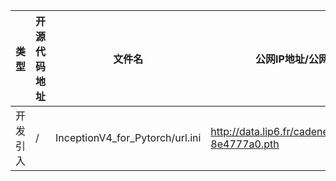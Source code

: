 | 类型 | 开源代码地址 | 文件名 | 公网IP地址/公网URL地址/域名/邮箱地址 | 用途说明 |
| ---- | ------------ | ------ | ------------------------------------ | -------- |
|开发引入|/|InceptionV4_for_Pytorch/url.ini|http://data.lip6.fr/cadene/pretrainedmodels/inceptionv4-8e4777a0.pth|下载权重|